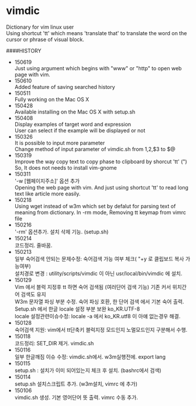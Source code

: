 vimdic
======

Dictionary for vim linux user	
Using shortcut 'tt' which means 'translate that' to translate the word on the cursor or phrase of visual block.



####HISTORY
- 150619	
	Just using argument which begins with "www" or "http" to open web page with vim.	
- 150610	
	Added feature of saving searched history	
- 150511	
	Fully working on the Mac OS X	
- 150428	
	Available installing on the Mac OS X with setup.sh	
- 150408	
	Display examples of target word and expression	
	User can select if the example will be displayed or not	
- 150326	
	It is possible to input more parameter	
	Change method of input parameter of vimdic.sh from $1,$2,$3 to $@		
- 150319	
	Improve the way copy text to copy phase to clipboard by shorcut 'tt' (<C-R>")	
	So, It does not needs to install vim-gnome	
- 150311	
	'-w [웹페이지주소]' 옵션 추가		
	Opening the web page with vim. And just using shortcut 'tt' to read long text like article more easily.	
- 150218	
	Using wget instead of w3m which set by defalut for parsing text of meaning from dictionary.	
	In -rm mode, Removing tt keymap from vimrc file	
- 150216	
	'-rm' 옵션추가. 설치 삭제 기능. (setup.sh)	
- 150214	
	코드정리. 줄바꿈.	
- 150213	
	일부 숙어검색 안되는 문제수정: 숙어검색 가능 여부 체크( "+y 로 클립보드 복사 가능여부)	
	설치경로 변경 : utility/scripts/vimdic 이 아닌 usr/local/bin/vimdic 에 설치.	
- 150129	
	Vim 에서 블럭 지정후 tt 하면 숙어 검색됨 (여러단어 검색 기능) 기존 커서 위치간어 검색도 유지	
	W3m 문자열 파싱 부분 수정. 숙어 파싱 호환, 한 단어 검색 에서 기본 숙어 출력.	
	Setup.sh 에서 한글 locale 설정 부분 보완 ko_KR.UTF-8	
	locale 설정관련이슈수정: locale -a 에서 ko_KR.utf8 이 아얘 없는경우 해결.	
- 150128	
	숙어검색 지원: vim에서 tt단축키 블럭지정 모드인지 노멀모드인지 구분해서 수행.	
- 150118	
	코드정리: SET_DIR 제거. vimdic.sh	
- 150116	
	일부 한글깨짐 이슈 수정: vimdic.sh에서. w3m실행전에. export lang 	
- 150115	
	setup.sh : 설치가 이미 되어있는지 체크 후 설치. (bashrc에서 검색)	
- 150114	
	setup.sh 설치스크립트 추가. (w3m설치, vimrc 에 추가)	
- 150106	
	vimdic.sh 생성. 기본 영어단어 뜻 출력. vimrc 수동 추가.	
